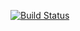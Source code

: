 [![Build Status](https://travis-ci.org/YongamaFayo/greetings-webapp.svg?branch=master)](https://travis-ci.org/YongamaFayo/greetings-webapp)